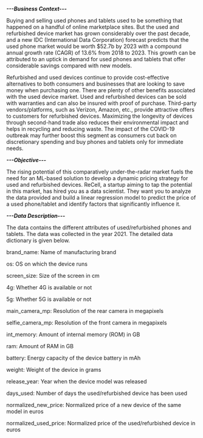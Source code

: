 ***---Business Context---***

Buying and selling used phones and tablets used to be something that happened on a handful of online marketplace sites. But the used and refurbished device market has grown considerably over the past decade, and a new IDC (International Data Corporation) forecast predicts that the used phone market would be worth $52.7b by 2023 with a compound annual growth rate (CAGR) of 13.6% from 2018 to 2023. This growth can be attributed to an uptick in demand for used phones and tablets that offer considerable savings compared with new models.

Refurbished and used devices continue to provide cost-effective alternatives to both consumers and businesses that are looking to save money when purchasing one. There are plenty of other benefits associated with the used device market. Used and refurbished devices can be sold with warranties and can also be insured with proof of purchase. Third-party vendors/platforms, such as Verizon, Amazon, etc., provide attractive offers to customers for refurbished devices. Maximizing the longevity of devices through second-hand trade also reduces their environmental impact and helps in recycling and reducing waste. The impact of the COVID-19 outbreak may further boost this segment as consumers cut back on discretionary spending and buy phones and tablets only for immediate needs.

***---Objective---***

The rising potential of this comparatively under-the-radar market fuels the need for an ML-based solution to develop a dynamic pricing strategy for used and refurbished devices. ReCell, a startup aiming to tap the potential in this market, has hired you as a data scientist. They want you to analyze the data provided and build a linear regression model to predict the price of a used phone/tablet and identify factors that significantly influence it.

***---Data Description---***

The data contains the different attributes of used/refurbished phones and tablets. The data was collected in the year 2021. The detailed data dictionary is given below.

brand_name: Name of manufacturing brand

os: OS on which the device runs

screen_size: Size of the screen in cm

4g: Whether 4G is available or not

5g: Whether 5G is available or not

main_camera_mp: Resolution of the rear camera in megapixels

selfie_camera_mp: Resolution of the front camera in megapixels

int_memory: Amount of internal memory (ROM) in GB

ram: Amount of RAM in GB

battery: Energy capacity of the device battery in mAh

weight: Weight of the device in grams

release_year: Year when the device model was released

days_used: Number of days the used/refurbished device has been used

normalized_new_price: Normalized price of a new device of the same model in euros

normalized_used_price: Normalized price of the used/refurbished device in euros
